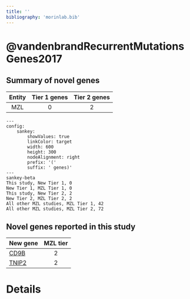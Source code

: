 ```yaml
---
title: ''
bibliography: 'morinlab.bib'
---
```


# @vandenbrandRecurrentMutationsGenes2017
## Summary of novel genes

|Entity| Tier 1 genes| Tier 2 genes|
|:-:|:-:|:-:|
|MZL|0|2|
```mermaid
---
config:
    sankey:
        showValues: true
        linkColor: target
        width: 600
        height: 300
        nodeAlignment: right
        prefix: '('
        suffix: ' genes)'
---
sankey-beta
This study, New Tier 1, 0
New Tier 1, MZL Tier 1, 0
This study, New Tier 2, 2
New Tier 2, MZL Tier 2, 2
All other MZL studies, MZL Tier 1, 42
All other MZL studies, MZL Tier 2, 72
```


## Novel genes reported in this study

|New gene|MZL tier|
|:-|:-:|
|[CD9B](CD9B)|2 |
|[TNIP2](TNIP2)|2 |

# Details


